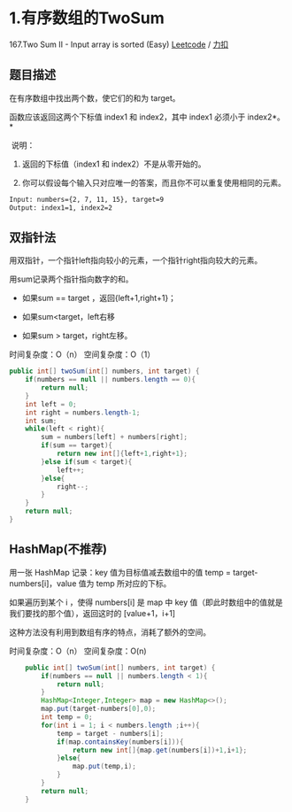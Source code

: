# 1.有序数组的TwoSum

167.Two Sum II - Input array is sorted (Easy)  [Leetcode](https://leetcode.com/problems/two-sum-ii-input-array-is-sorted/description/) / [力扣](https://leetcode-cn.com/problems/two-sum-ii-input-array-is-sorted/description/) 

## 题目描述

在有序数组中找出两个数，使它们的和为 target。 

 函数应该返回这两个下标值 index1 和 index2，其中 index1 必须小于 index2*。* 

​	说明：

1. 返回的下标值（index1 和 index2）不是从零开始的。	 

2. 你可以假设每个输入只对应唯一的答案，而且你不可以重复使用相同的元素。 

```html
Input: numbers={2, 7, 11, 15}, target=9
Output: index1=1, index2=2
```



## 双指针法

用双指针，一个指针left指向较小的元素，一个指针right指向较大的元素。

用sum记录两个指针指向数字的和。

* 如果sum == target ，返回{left+1,right+1}；

* 如果sum<target，left右移
* 如果sum > target，right左移。

时间复杂度：O（n） 空间复杂度：O（1）

```java
public int[] twoSum(int[] numbers, int target) {
    if(numbers == null || numbers.length == 0){
        return null;
    }
    int left = 0;
    int right = numbers.length-1;
    int sum;
    while(left < right){
        sum = numbers[left] + numbers[right];
        if(sum == target){
            return new int[]{left+1,right+1};
        }else if(sum < target){
            left++;
        }else{
            right--;
        }
    }
    return null;
}
```



## HashMap(不推荐)

用一张 HashMap 记录：key 值为目标值减去数组中的值 temp = target-numbers[i]，value 值为 temp 所对应的下标。

如果遍历到某个 i ，使得 numbers[i] 是 map 中 key 值（即此时数组中的值就是我们要找的那个值），返回这时的 [value+1，i+1]

这种方法没有利用到数组有序的特点，消耗了额外的空间。

时间复杂度：O（n） 空间复杂度：O(n)

```java
    public int[] twoSum(int[] numbers, int target) {
        if(numbers == null || numbers.length < 1){
            return null;
        }
        HashMap<Integer,Integer> map = new HashMap<>();
        map.put(target-numbers[0],0);
        int temp = 0;
        for(int i = 1; i < numbers.length ;i++){
            temp = target - numbers[i];
            if(map.containsKey(numbers[i])){
                return new int[]{map.get(numbers[i])+1,i+1};
            }else{
                map.put(temp,i);
            }
        }
        return null;
    }
```

